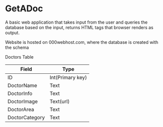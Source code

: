 # GetADoc
A basic web application that takes input from the user and queries the database based on the input, returns HTML tags that browser renders as output.

Website is hosted on 000webhost.com, where the database is created with the schema

Doctors Table

Field|Type|
|----|----|
ID |Int(Primary key)
DoctorName  |Text
DoctorInfo |Text
DoctorImage |Text(url)
DoctorArea  |Text
DoctorCategory|Text





